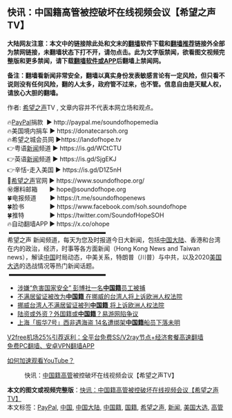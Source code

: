 <h2>快讯：中国籍高管被控破坏在线视频会议【希望之声TV】</h2> <p class="notice"><b>大陆网友注意：本文中的链接除此处和文末的<a href="https://github.com/bannedbook/fanqiang" >翻墙</a>软件下载和<a href="https://github.com/killgcd/justmysocks/blob/master/README.md">翻墙推荐</a>链接外全部为禁网链接，未翻墙状态下打不开，请勿点击。此为文字版禁闻，欲看图文视频完整版和更多禁闻，请下载<a href="https://github.com/bannedbook/fanqiang">翻墙软件或APP</a>后翻墙上禁闻网。</p><p>备注：翻墙看新闻非常安全，翻墙以真实身份发表敏感言论有一定风险，但只看不说则没有任何风险，翻的人太多，政府管不过来，也不管。信息自由是天赋人权，请放心大胆的翻墙。</b></p>  <div class="entry"> <p>作者: <span class='wp_keywordlink_affiliate'><a href="https://www.soundofhope.org" title="希望之声" target="_blank">希望之声</a></span>TV , 文章内容并不代表本网立场和观点。</p> <figure></figure> <p>🔥<a href="https://www.bannedbook.org/bnews/tag/paypal/" class="st_tag internal_tag" rel="tag" title="标签 PayPal 下的日志">PayPal</a>捐款   ► http://paypal.me/soundofhopemedia<br /> 🔥美国境内捐车 ► https://donatecarsoh.org<br /> 🔥希望之城会员网 ►https://landofhope.tv<br /> 👉粤语<span class='wp_keywordlink_affiliate'><a href="https://www.bannedbook.org/" title="新闻">新闻</a></span>频道 ► https://is.gd/WCtCTU<br /> 👉英语<a href="https://www.bannedbook.org/bnews/tag/%E6%96%B0%E9%97%BB/" class="st_tag internal_tag" rel="tag" title="标签 新闻 下的日志">新闻</a>频道 ► https://is.gd/SjgEKJ<br /> 👉辛恬-走入美国 ► https://is.gd/D1Z5nH<br /> 🌸<a href="https://www.bannedbook.org/bnews/tag/%e5%b8%8c%e6%9c%9b%e4%b9%8b%e5%a3%b0/" class="st_tag internal_tag" rel="tag" title="标签 希望之声 下的日志">希望之声</a>官网 ► https://www.soundofhope.org/<br /> ㊙️爆料邮箱        ► hope@soundofhope.org<br /> 🍀电报频道        ► https://t.me/soundofhopenews<br /> 🍀脸书                ► https://www.facebook.com/soh.soundofhope<br /> 🍀推特                ► https://twitter.com/SoundofHopeSOH<br /> 🔥自动翻墙APP ► https://x.co/ohope<br />  ▬▬▬▬▬▬▬▬▬▬▬▬▬▬▬▬<br /> 希望之声 新闻频道，每天为您及时报道今日大新闻，包括<span class='wp_keywordlink_affiliate'><a href="https://www.bannedbook.org/" title="中国" target="_blank">中国</a></span><span class='wp_keywordlink_affiliate'><a href="https://www.bannedbook.org/" title="大陆" target="_blank">大陆</a></span>、香港和台湾在内的政治，经济，时事等各方面新闻（Hong Kong News and Taiwan news），解读<a href="https://www.bannedbook.org/bnews/tag/%E4%B8%AD%E5%9B%BD/" class="st_tag internal_tag" rel="tag" title="标签 中国 下的日志">中国</a>时局动态，中美关系，特朗普（川普）与中共，以及2020<a href="https://www.bannedbook.org/bnews/tag/%e7%be%8e%e5%9b%bd%e5%a4%a7%e9%80%89/" class="st_tag internal_tag" rel="tag" title="标签 美国大选 下的日志">美国大选</a>的选战情况等热门新闻话题。<br />  ▬▬▬▬▬▬▬▬▬▬▬▬▬▬▬▬</p>  <ul class='op-related-articles' title='相关阅读'> <li><a href='https://www.bannedbook.org/bnews/worldnews/usa/20201212/1446124.html' target='_blank'>涉嫌“危害国家安全” 彭博社一名<b>中国籍</b>员工被捕</a></li> <li><a href='https://www.bannedbook.org/bnews/headline/20201202/1440405.html' target='_blank'>不满居留证被改为<b>中国籍</b> 在挪威的台湾人将上诉欧洲人权法院</a></li> <li><a href='https://www.bannedbook.org/bnews/taiwannews/20201201/1439819.html' target='_blank'>挪威台湾人不满居留证被列<b>中国籍</b> 将上诉欧洲人权法院</a></li> <li><a href='https://www.bannedbook.org/bnews/headline/20201127/1438144.html' target='_blank'>陆资或外资？外国籍或<b>中国籍</b>？易游网陷争议</a></li> <li><a href='https://www.bannedbook.org/bnews/headline/20201117/1432135.html' target='_blank'>上海「振华7号」西非遇海盗	14名遭绑架<b>中国籍</b>船员下落未明</a></li> </ul> <p class="texttj"> <a href="https://github.com/bannedbook/fanqiang/wiki/V2ray%E6%9C%BA%E5%9C%BA" target="_blank">V2free机场25%引荐返利：全平台免费SS/V2ray节点+经济套餐高速翻墙</a><br/> <a href="https://github.com/bannedbook/fanqiang/wiki/%E7%A6%81%E9%97%BB%E7%BD%91%E5%AE%89%E5%8D%93%E7%BF%BB%E5%A2%99%E6%96%B0%E9%97%BBAPP" target="_blank">免费PC翻墙、安卓VPN翻墙APP</a></p><p><a href='https://www.bannedbook.org/bnews/topimagenews/20180409/925596.html' target='_blank'>如何加速观看YouTube？ </a></p> <figure class='op-interactive'><figcaption>快讯：<a href="https://www.bannedbook.org/bnews/tag/%E4%B8%AD%E5%9B%BD%E7%B1%8D/" class="st_tag internal_tag" rel="tag" title="标签 中国籍 下的日志">中国籍</a><a href="https://www.bannedbook.org/bnews/tag/%E9%AB%98%E7%AE%A1/" class="st_tag internal_tag" rel="tag" title="标签 高管 下的日志">高管</a>被控破坏在线视频会议【希望之声TV】</figcaption></figure> </p> <a name='sharetosocial'></a>       <div><b>本文的图文或视频完整版</b>：<a href='https://www.bannedbook.org/bnews/cbnews/20201219/1450898.html'>快讯：中国籍高管被控破坏在线视频会议【希望之声TV】</a></div>  </div><!--END ENTRY--> <div class="postfooter"> <div>本文标签：<a href="https://www.bannedbook.org/bnews/tag/paypal/" rel="tag">PayPal</a>, <a href="https://www.bannedbook.org/bnews/tag/%E4%B8%AD%E5%9B%BD/" rel="tag">中国</a>, <a href="https://www.bannedbook.org/bnews/tag/%e4%b8%ad%e5%9b%bd%e5%a4%a7%e9%99%86/" rel="tag">中国大陆</a>, <a href="https://www.bannedbook.org/bnews/tag/%E4%B8%AD%E5%9B%BD%E7%B1%8D/" rel="tag">中国籍</a>, <a href="https://www.bannedbook.org/bnews/tag/%E5%9B%BD%E7%B1%8D/" rel="tag">国籍</a>, <a href="https://www.bannedbook.org/bnews/tag/%e5%b8%8c%e6%9c%9b%e4%b9%8b%e5%a3%b0/" rel="tag">希望之声</a>, <a href="https://www.bannedbook.org/bnews/tag/%E6%96%B0%E9%97%BB/" rel="tag">新闻</a>, <a href="https://www.bannedbook.org/bnews/tag/%e7%be%8e%e5%9b%bd%e5%a4%a7%e9%80%89/" rel="tag">美国大选</a>, <a href="https://www.bannedbook.org/bnews/tag/%E9%AB%98%E7%AE%A1/" rel="tag">高管</a></div>  </div><!--END POSTFOOTER--> 